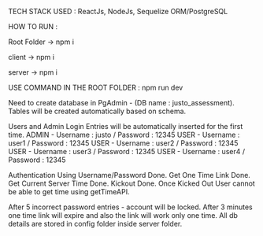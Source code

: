 TECH STACK USED : 
ReactJs, NodeJs, Sequelize ORM/PostgreSQL

HOW TO RUN :

Root Folder -> npm i

client -> npm i

server -> npm i

USE COMMAND IN THE ROOT FOLDER : npm run dev

Need to create database in PgAdmin - (DB name : justo_assessment). Tables will be created automatically based on schema.

Users and Admin Login Entries will be automatically inserted for the first time. 
ADMIN - Username : justo / Password : 12345
USER - Username : user1 / Password : 12345
USER - Username : user2 / Password : 12345
USER - Username : user3 / Password : 12345
USER - Username : user4 / Password : 12345


Authentication Using Username/Password Done. 
Get One Time Link Done. 
Get Current Server Time Done.
Kickout Done. Once Kicked Out User cannot be able to get time using getTimeAPI.

After 5 incorrect password entries - account will be locked.
After 3 minutes one time link will expire and also the link will work only one time.
All db details are stored in config folder inside server folder.
